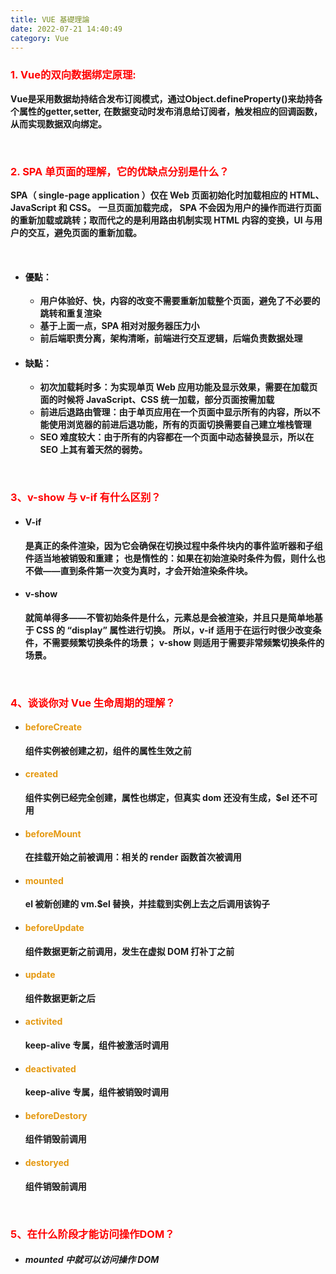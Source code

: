 ```yaml
---
title: VUE 基礎理論
date: 2022-07-21 14:40:49
category: Vue 
---
```


### <font color='red'>1. Vue的双向数据绑定原理:</font>
   **Vue是采用数据劫持结合发布订阅模式，通过Object.defineProperty()来劫持各个属性的getter,setter,**
   **在数据变动时发布消息给订阅者，触发相应的回调函数，从而实现数据双向绑定。**

<br>

### <font color='red'>2. SPA 单页面的理解，它的优缺点分别是什么？</font>
   **SPA（ single-page application ）仅在 Web 页面初始化时加载相应的 HTML、JavaScript 和 CSS。**
   **一旦页面加载完成，**
   **SPA 不会因为用户的操作而进行页面的重新加载或跳转；取而代之的是利用路由机制实现 HTML 内容的变换，UI 与用户的交互，避免页面的重新加载。**

<br>

+ #### **優點：**
	+ **用户体验好、快，内容的改变不需要重新加载整个页面，避免了不必要的跳转和重复渲染**
	+ **基于上面一点，SPA 相对对服务器压力小**
	+ **前后端职责分离，架构清晰，前端进行交互逻辑，后端负责数据处理**

+ #### **缺點：**
	+ **初次加载耗时多：为实现单页 Web 应用功能及显示效果，需要在加载页面的时候将 JavaScript、CSS 统一加载，部分页面按需加载**
	+ **前进后退路由管理：由于单页应用在一个页面中显示所有的内容，所以不能使用浏览器的前进后退功能，所有的页面切换需要自己建立堆栈管理**
	+ **SEO 难度较大：由于所有的内容都在一个页面中动态替换显示，所以在 SEO 上其有着天然的弱势。**

<br>

### <font color='red'>3、v-show 与 v-if 有什么区别？</font>

+ #### **V-if**
   **是真正的条件渲染，因为它会确保在切换过程中条件块内的事件监听器和子组件适当地被销毁和重建；**
   **也是惰性的：如果在初始渲染时条件为假，则什么也不做——直到条件第一次变为真时，才会开始渲染条件块。**
+ #### **v-show**
   **就简单得多——不管初始条件是什么，元素总是会被渲染，并且只是简单地基于 CSS 的 “display” 属性进行切换。**
   **所以，v-if 适用于在运行时很少改变条件，不需要频繁切换条件的场景；**
   **v-show 则适用于需要非常频繁切换条件的场景。**

<br>

### <font color='red'>4、谈谈你对 Vue 生命周期的理解？</font>

+  #### **<font color='e59911' >beforeCreate</font>**
	**组件实例被创建之初，组件的属性生效之前**
+  #### **<font color='e59911' >created</font>**
	**组件实例已经完全创建，属性也绑定，但真实 dom 还没有生成，$el 还不可用**
+  #### **<font color='e59911' >beforeMount</font>**
	**在挂载开始之前被调用：相关的 render 函数首次被调用**
+  #### **<font color='e59911' >mounted</font>**
	**el 被新创建的 vm.$el 替换，并挂载到实例上去之后调用该钩子**
+  #### **<font color='e59911' >beforeUpdate</font>**
	**组件数据更新之前调用，发生在虚拟 DOM 打补丁之前**
+  #### **<font color='e59911' >update</font>**
	**组件数据更新之后**
+  #### **<font color='e59911' >activited</font>**
	**keep-alive 专属，组件被激活时调用**
+  #### **<font color='e59911' >deactivated</font>**
	**keep-alive 专属，组件被销毁时调用**
+  #### **<font color='e59911' >beforeDestory</font>**
	**组件销毁前调用**
+  #### **<font color='e59911' >destoryed</font>**
	**组件销毁前调用**

<br>

### <font color='red'>5、在什么阶段才能访问操作DOM？</font>

+ ##### **mounted 中就可以访问操作 DOM**